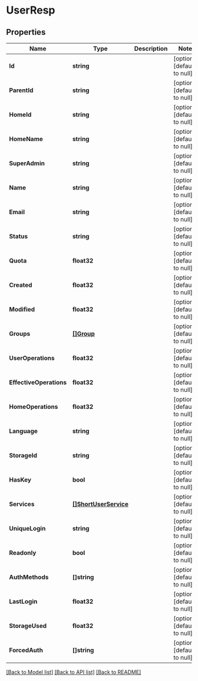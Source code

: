 # UserResp

## Properties
Name | Type | Description | Notes
------------ | ------------- | ------------- | -------------
**Id** | **string** |  | [optional] [default to null]
**ParentId** | **string** |  | [optional] [default to null]
**HomeId** | **string** |  | [optional] [default to null]
**HomeName** | **string** |  | [optional] [default to null]
**SuperAdmin** | **string** |  | [optional] [default to null]
**Name** | **string** |  | [optional] [default to null]
**Email** | **string** |  | [optional] [default to null]
**Status** | **string** |  | [optional] [default to null]
**Quota** | **float32** |  | [optional] [default to null]
**Created** | **float32** |  | [optional] [default to null]
**Modified** | **float32** |  | [optional] [default to null]
**Groups** | [**[]Group**](Group.md) |  | [optional] [default to null]
**UserOperations** | **float32** |  | [optional] [default to null]
**EffectiveOperations** | **float32** |  | [optional] [default to null]
**HomeOperations** | **float32** |  | [optional] [default to null]
**Language** | **string** |  | [optional] [default to null]
**StorageId** | **string** |  | [optional] [default to null]
**HasKey** | **bool** |  | [optional] [default to null]
**Services** | [**[]ShortUserService**](ShortUserService.md) |  | [optional] [default to null]
**UniqueLogin** | **string** |  | [optional] [default to null]
**Readonly** | **bool** |  | [optional] [default to null]
**AuthMethods** | **[]string** |  | [optional] [default to null]
**LastLogin** | **float32** |  | [optional] [default to null]
**StorageUsed** | **float32** |  | [optional] [default to null]
**ForcedAuth** | **[]string** |  | [optional] [default to null]

[[Back to Model list]](../README.md#documentation-for-models) [[Back to API list]](../README.md#documentation-for-api-endpoints) [[Back to README]](../README.md)


